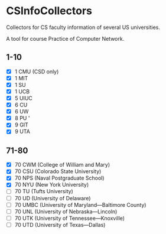 # CSInfoCollectors

Collectors for CS faculty information of several US universities.

A tool for course Practice of Computer Network.

## 1-10

- [x] 1 CMU (CSD only)
- [x] 1 MIT
- [x] 1 SU
- [x] 1 UCB
- [x] 5 UIUC
- [x] 6 CU
- [x] 6 UW
- [x] 8 PU '
- [x] 9 GIT
- [x] 9 UTA

## 71-80

- [x] 70 CWM (College of William and Mary)
- [x] 70 CSU (Colorado State University)
- [x] 70 NPS (Naval Postgraduate School)
- [x] 70 NYU (New York University)
- [ ] 70 TU (Tufts University)
- [ ] 70 UD (University of Delaware)
- [ ] 70 UMBC (University of Maryland—​Baltimore County)
- [ ] 70 UNL (University of Nebraska—​Lincoln)
- [ ] 70 UTK (University of Tennessee—​Knoxville)
- [ ] 70 UTD (University of Texas—​Dallas)
